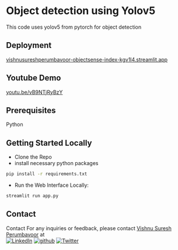 # Object detection using Yolov5
This code uses yolov5 from pytorch for object detection

## Deployment
[vishnusureshperumbavoor-objectsense-index-kgv1l4.streamlit.app](https://vishnusureshperumbavoor-objectsense-index-kgv1l4.streamlit.app/)

## Youtube Demo
[youtu.be/vB9NTjRyBzY](https://youtu.be/vB9NTjRyBzY)

## Prerequisites
Python

## Getting Started Locally

* Clone the Repo
* install necessary python packages
```sh
pip install -r requirements.txt
```

* Run the Web Interface Locally:
```sh
streamlit run app.py
```

## Contact
Contact
For any inquiries or feedback, please contact [Vishnu Suresh Perumbavoor](https://vishnusureshperumbavoor.github.io/V-S-P/) at <br>
[![LinkedIn][linkedin-shield]][linkedin-url]
[![github][github-shield]][github-url]
[![Twitter][twitter-shield]][twitter-url]
<!-- [![Linktree][linktree-shield]][linktree-url] -->
<!-- [![Instagram][instagram-shield]][instagram-url] -->
<!-- [![GMail][gmail-shield]][gmail-url] -->

[linkedin-shield]: https://img.shields.io/badge/LinkedIn-0077B5?style=for-the-badge&logo=linkedin&logoColor=white
[linkedin-url]: https://www.linkedin.com/in/vishnu-suresh-perumbavoor/
[twitter-shield]: https://img.shields.io/badge/Twitter-1DA1F2?style=for-the-badge&logo=twitter&logoColor=white
[twitter-url]: https://twitter.com/in/vspeeeeee
[instagram-shield]: https://img.shields.io/badge/Instagram-E4405F?style=for-the-badge&logo=instagram&logoColor=white
[instagram-url]: https://www.instagram.com/vishnusureshperumbavoor/
[linktree-shield]: https://img.shields.io/badge/linktree-39E09B?style=for-the-badge&logo=linktree&logoColor=white
[linktree-url]: https://linktr.ee/vishnusureshperumbavoor2.0
[github-shield]: https://img.shields.io/badge/GitHub-100000?style=for-the-badge&logo=github&logoColor=white
[github-url]: https://github.com/vishnusureshperumbavoor
[gmail-shield]: https://img.shields.io/badge/Gmail-D14836?style=for-the-badge&logo=gmail&logoColor=white
[gmail-url]: mailto:vishnusureshperumbavoor@gmail.com
